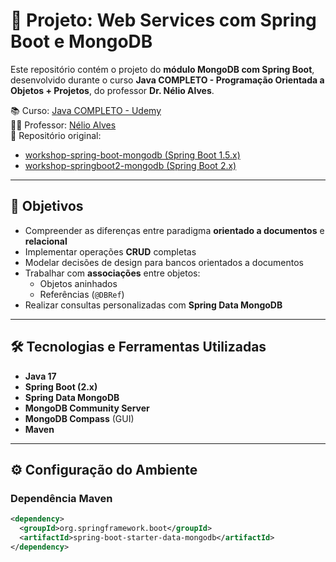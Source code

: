 # 🍃 Projeto: Web Services com Spring Boot e MongoDB

Este repositório contém o projeto do **módulo MongoDB com Spring Boot**, desenvolvido durante o curso **Java COMPLETO - Programação Orientada a Objetos + Projetos**, do professor **Dr. Nélio Alves**.

📚 Curso: [Java COMPLETO - Udemy](https://www.udemy.com/course/java-curso-completo/)  
👨‍🏫 Professor: [Nélio Alves](http://educandoweb.com.br)  
🔗 Repositório original:  
- [workshop-spring-boot-mongodb (Spring Boot 1.5.x)](https://github.com/acenelio/workshop-spring-boot-mongodb)  
- [workshop-springboot2-mongodb (Spring Boot 2.x)](https://github.com/acenelio/workshop-springboot2-mongodb)  

---

## 🎯 Objetivos

- Compreender as diferenças entre paradigma **orientado a documentos** e **relacional**
- Implementar operações **CRUD** completas
- Modelar decisões de design para bancos orientados a documentos
- Trabalhar com **associações** entre objetos:
  - Objetos aninhados
  - Referências (`@DBRef`)
- Realizar consultas personalizadas com **Spring Data MongoDB**

---

## 🛠️ Tecnologias e Ferramentas Utilizadas

- **Java 17**  
- **Spring Boot (2.x)**  
- **Spring Data MongoDB**  
- **MongoDB Community Server**  
- **MongoDB Compass** (GUI)  
- **Maven**  

---

## ⚙️ Configuração do Ambiente

### Dependência Maven
```xml
<dependency>
  <groupId>org.springframework.boot</groupId>
  <artifactId>spring-boot-starter-data-mongodb</artifactId>
</dependency>
